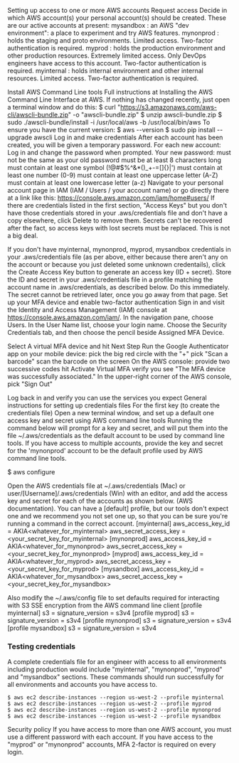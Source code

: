 Setting up access to one or more AWS accounts
Request access
Decide in which AWS account(s) your personal account(s) should be created. These are our active accounts at present:
mysandbox : an AWS "dev environment": a place to experiment and try AWS features.
mynonprod : holds the staging and proto environments. Limited access. Two-factor authentication is required.
myprod : holds the production environment and other production resources. Extremely limited access. Only DevOps engineers have access to this account. Two-factor authentication is required.
myinternal : holds internal environment and other internal resources. Limited access. Two-factor authentication is required.

Install AWS Command Line tools
Full instructions at Installing the AWS Command Line Interface at AWS. If nothing has changed recently, just open a terminal window and do this:
$ curl "https://s3.amazonaws.com/aws-cli/awscli-bundle.zip" -o "awscli-bundle.zip"
$ unzip awscli-bundle.zip
$ sudo ./awscli-bundle/install -i /usr/local/aws -b /usr/local/bin/aws
To ensure you have the current version:
$ aws --version
$ sudo pip install --upgrade awscli
Log in and make credentials
After each account has been created, you will be given a temporary password.
For each new account:
Log in and change the password when prompted.
Your new password:
must not be the same as your old password
must be at least 8 characters long
must contain at least one symbol (!@#$%^&*()_+-=[]{}|')
must contain at least one number (0-9)
must contain at least one uppercase letter (A-Z)
must contain at least one lowercase letter (a-z)
Navigate to your personal account page in IAM (IAM / Users / your account name) or go directly there at a link like this:
https://console.aws.amazon.com/iam/home#users/<yourusername>
If there are credentials listed in the first section, "Access Keys" but you don't have those credentials stored in your .aws/credentials file and don't have a copy elsewhere, click Delete to remove them. Secrets can't be recovered after the fact, so access keys with lost secrets must be replaced. This is not a big deal.

If you don't have myinternal, mynonprod, myprod, mysandbox credentials in your .aws/credentials file (as per above, either because there aren't any on the account or because you just deleted some unknown credentails), click the Create Access Key button to generate an access key (ID + secret). Store the ID and secret in your .aws/credentials file in a profile matching the account name in .aws/credentials, as described below. Do this immediately. The secret cannot be retrieved later, once you go away from that page.
Set up your MFA device and enable two-factor authentication
Sign in and visit the Identity and Access Management (IAM) console at https://console.aws.amazon.com/iam/.
In the navigation pane, choose Users.
In the User Name list, choose your login name.
Choose the Security Credentials tab, and then choose the pencil beside Assigned MFA Device.

Select A virtual MFA device and hit Next Step
Run the Google Authenticator app on your mobile device:
pick the big red circle with the "+"
pick "Scan a barcode"
scan the barcode on the screen
On the AWS console:
provide two successive codes
hit Activate Virtual MFA
verify you see "The MFA device was successfully associated." 
In the upper-right corner of the AWS console, pick "Sign Out"

Log back in and verify you can use the services you expect
General instructions for setting up credentials files
For the first key (to create the credentials file)
Open a new terminal window, and set up a default one access key and secret using AWS command line tools
Running the command below will prompt for a key and secret, and will put them into the file ~/.aws/credentials
as the default account to be used by command line tools.
If you have access to multiple accounts, provide the key and secret for the 'mynonprod' account to be the default
profile used by AWS command line tools.

$ aws configure


Open the AWS credentials file at ~/.aws/credentials (Mac) or user/[Username]/.aws/credentials (Win) with an editor, and add the access key and secret for each of the accounts as shown below. (AWS documentation). You can have a [default] profile, but our tools don't expect one and we recommend you not set one up, so that you can be sure you're running a command in the correct account.
[myinternal]
aws_access_key_id = AKIA<whatever_for_myinternal>
aws_secret_access_key = <your_secret_key_for_myinternal>
[mynonprod]
aws_access_key_id = AKIA<whatever_for_mynonprod>
aws_secret_access_key = <your_secret_key_for_mynonprod>
[myprod]
aws_access_key_id = AKIA<whatever_for_myprod>
aws_secret_access_key = <your_secret_key_for_myprod>
[mysandbox]
aws_access_key_id = AKIA<whatever_for_mysandbox>
aws_secret_access_key = <your_secret_key_for_mysandbox>
 
Also modify the ~/.aws/config file to set defaults required for interacting with S3 SSE encryption from the AWS command line client
[profile myinternal]
s3 = signature_version = s3v4
[profile myprod]
s3 = signature_version = s3v4
[profile mynonprod]
s3 = signature_version = s3v4
[profile mysandbox]
s3 = signature_version = s3v4

### Testing credentials
A complete credentials file for an engineer with access to all environments including production would include "myinternal", "mynonprod", "myprod" and "mysandbox" sections.
These commands should run successfully for all environments and accounts you have access to.
```
$ aws ec2 describe-instances --region us-west-2 --profile myinternal
$ aws ec2 describe-instances --region us-west-2 --profile myprod
$ aws ec2 describe-instances --region us-west-2 --profile mynonprod
$ aws ec2 describe-instances --region us-west-2 --profile mysandbox
```

Security policy
If you have access to more than one AWS account, you must use a different password with each account.
If you have access to the "myprod" or "mynonprod" accounts, MFA 2-factor is required on every login.
